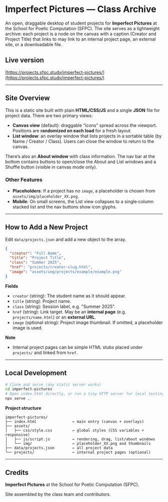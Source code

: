 # Imperfect Pictures — Class Archive

An open, draggable desktop of student projects for **Imperfect Pictures** at the School for Poetic Computation (SFPC). The site serves as a lightweight archive: each project is a node on the canvas with a caption (Creator and Project Title) that links to may link to an internal project page, an external site, or a downloadable file.

## Live version

[https://projects.sfpc.study/imperfect-pictures/](https://projects.sfpc.study/imperfect-pictures/)

---

## Site Overview

This is a static site built with plain **HTML/CSS/JS** and a single **JSON** file for project data. There are two primary views:

- **Canvas view** (default): draggable “icons” spread across the viewport. Positions are **randomized on each load** for a fresh layout.
- **List window**: an overlay window that lists projects in a sortable table (by Name / Creator / Class). Users can close the window to return to the canvas.

There’s also an **About window** with class information. The nav bar at the bottom contains buttons to open/close the About and List windows and a Shuffle button (visible in canvas mode only).

### Other Features
- **Placeholders**: If a project has no `image`, a placeholder is chosen from `assets/img/placeholder_XX.png`.
- **Mobile**: On small screens, the List view collapses to a single‑column stacked list and the nav buttons show icon glyphs.

---

## How to Add a New Project

Edit `data/projects.json` and add a new object to the array.

```json
{
  "creator": "Full Name",
  "title": "Project Title",
  "class": "Summer 2025",
  "href": "projects/creator-slug.html",
  "image": "assets/img/projects/example/example.png"
}
```

**Fields**
- `creator` (string): The student name as it should appear.
- `title` (string): Project name.
- `class` (string): Session label, e.g. "Summer 2025".
- `href` (string): Link target. May be an **internal page** (e.g. `projects/name.html`) or an **external URL**.
- `image` (optional string): Project image thumbnail. If omitted, a placeholder image is used.

**Note**
- Internal project pages can be simple HTML stubs placed under `projects/` and linked from `href`.

---

## Local Development

```bash
# Clone and serve (any static server works)
cd imperfect-pictures
# Open index.html directly, or run a tiny HTTP server for local testing
npx serve .
```

**Project structure**
```
imperfect-pictures/
├── index.html                ← main entry (canvas + overlays)
├── assets/
│   ├── css/style.css         ← global styles (CSS variables + responsive)
│   ├── js/script.js          ← rendering, drag, list/about windows
│   └── img/                  ← placeholder_XX.png and thumbnails
├── data/projects.json        ← all project data
└── projects/                 ← internal project pages (optional)
```

---

## Credits

**Imperfect Pictures** at the School for Poetic Computation (SFPC).

Site assembled by the class team and contributors.
